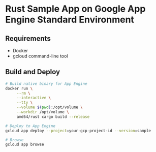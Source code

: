 # Rust Sample App on Google App Engine Standard Environment


## Requirements

- Docker
- gcloud command-line tool

## Build and Deploy

```sh
# Build native binary for App Engine
docker run \
     --rm \
     --interactive \
     --tty \
     --volume $(pwd):/opt/volume \
     --workdir /opt/volume \
     amd64/rust cargo build --release

# Deploy to App Engine
gcloud app deploy --project=your-gcp-project-id --version=sample

# Browse
gcloud app browse
```
